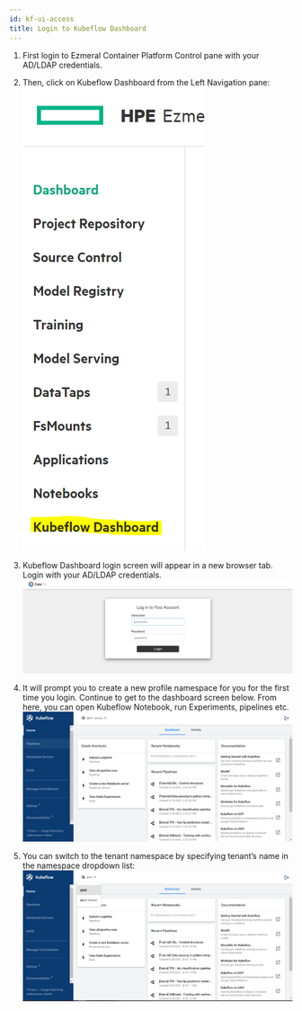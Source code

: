 ```yaml
---
id: kf-ui-access 
title: Login to Kubeflow Dashboard
---
```


1. First login to Ezmeral Container Platform Control pane with your AD/LDAP credentials.


2. Then, click on Kubeflow Dashboard from the Left Navigation pane:
![KF Dashboard Access](tenant-kf-link.png)


3. Kubeflow Dashboard login screen will appear in a new browser tab. Login with your AD/LDAP credentials.
![KF Dashboard Login](login-page.png)


4. It will prompt you to create a new profile namespace for you for the first time you login. Continue to get to the dashboard screen below. From here, you can open Kubeflow Notebook, run Experiments, pipelines etc.
![KF Dashboard Home Page](kf-ui.png)


5. You can switch to the tenant namespace by specifying tenant’s name in the namespace dropdown list: 
![KF Dashboard Tenant Access](tenant-access.png)

